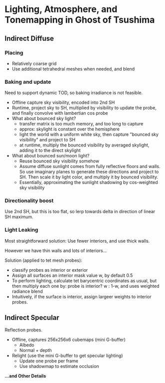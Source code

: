 # Lighting, Atmosphere, and Tonemapping in Ghost of Tsushima

## Indirect Diffuse

### Placing

- Relatively coarse grid
- Use additional tetrahedral meshes when needed, and blend

### Baking and update

Need to support dynamic TOD, so baking irradiance is not feasible.

- Offline capture sky visibility, encoded into 2nd SH
- Runtime, project sky to SH, multiplied by visibility to update the probe, and finally convolve with lambertian cos probe
- What about bounced sky light?
  - transfer matrix is too much memory, and too long to capture
  - approx: skylight is constant over the hemisphere
  - light the world with a uniform white sky, then capture "bounced sky visibility" and project to SH
  - at runtime, multiply the bounced visibility by averaged skylight, adding it to the direct skylight
- What about bounced sun/moon light?
  - Reuse bounced sky visibility somehow
  - Assume diffuse sunlight comes from fully reflective floors and walls. So use imaginary planes to generate these directions and project to SH. Then scale it by light color, and multiply it by bounced visibility.
  - Essentially, approximating the sunlight shadowing by cos-weighted sky visibility

### Directionality boost

Use 2nd SH, but this is too flat, so lerp towards delta in direction of linear SH maximum.

### Light Leaking

Most straightforward solution: Use fewer interiors, and use thick walls.

However we have thin walls and lots of interiors...

Solution (applied to tet mesh probes):

- classify probes as interior or exterior
- Assign all surfaces an interior mask value w, by default 0.5
- To perform lighting, calculate tet barycentric coordinates as usual, but then multiply each one by: probe is interior? w : 1-w, and uses weighted radiance blend
- Intuitively, if the surface is interior, assign largeer weights to interior probes.

## Indirect Specular

Reflection probes.

- Offline, captures 256x256x6 cubemaps (mini G-buffer)
  - Albedo
  - Normal + depth
- Relight (use the mini G-buffer to get specular lighting)
  - Update one probe per frame
  - Use shadowmap to estimate occlusion

**...and Other Details**

